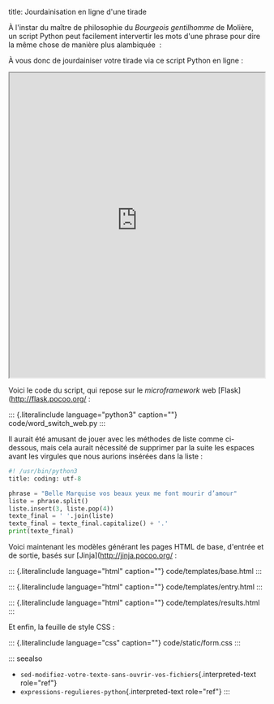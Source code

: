 title: Jourdainisation en ligne d\'une tirade

À l\'instar du maître de philosophie du *Bourgeois gentilhomme* de
Molière, un script Python peut facilement intervertir les mots d\'une
phrase pour dire la même chose de manière plus alambiquée  :

À vous donc de jourdainiser votre tirade via ce script Python en ligne :

<iframe src="https://oliviercarrere.pythonanywhere.com/" height="600px" width="100%"></iframe>

Voici le code du script, qui repose sur le *microframework* web
\[Flask\](<http://flask.pocoo.org/> :

::: {.literalinclude language="python3" caption=""}
code/word_switch_web.py
:::

Il aurait été amusant de jouer avec les méthodes de liste comme
ci-dessous, mais cela aurait nécessité de supprimer par la suite les
espaces avant les virgules que nous aurions insérées dans la liste :

``` python
#! /usr/bin/python3
title: coding: utf-8

phrase = "Belle Marquise vos beaux yeux me font mourir d’amour"
liste = phrase.split()
liste.insert(3, liste.pop(4))
texte_final = ' '.join(liste)
texte_final = texte_final.capitalize() + '.'
print(texte_final)
```

Voici maintenant les modèles générant les pages HTML de base, d\'entrée
et de sortie, basés sur \[Jinja\](<http://jinja.pocoo.org/> :

::: {.literalinclude language="html" caption=""}
code/templates/base.html
:::

::: {.literalinclude language="html" caption=""}
code/templates/entry.html
:::

::: {.literalinclude language="html" caption=""}
code/templates/results.html
:::

Et enfin, la feuille de style CSS :

::: {.literalinclude language="css" caption=""}
code/static/form.css
:::

::: seealso
-   `sed-modifiez-votre-texte-sans-ouvrir-vos-fichiers`{.interpreted-text
    role="ref"}
-   `expressions-regulieres-python`{.interpreted-text role="ref"}
:::
